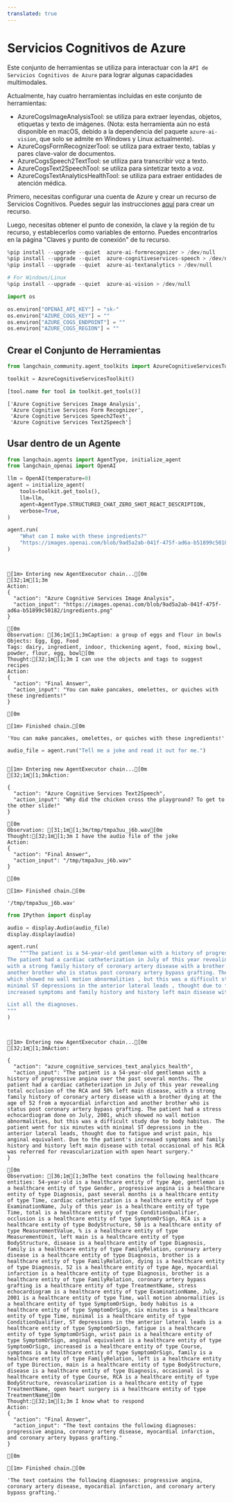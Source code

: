 ```yaml
---
translated: true
---
```


# Servicios Cognitivos de Azure

Este conjunto de herramientas se utiliza para interactuar con la `API de Servicios Cognitivos de Azure` para lograr algunas capacidades multimodales.

Actualmente, hay cuatro herramientas incluidas en este conjunto de herramientas:
- AzureCogsImageAnalysisTool: se utiliza para extraer leyendas, objetos, etiquetas y texto de imágenes. (Nota: esta herramienta aún no está disponible en macOS, debido a la dependencia del paquete `azure-ai-vision`, que solo se admite en Windows y Linux actualmente).
- AzureCogsFormRecognizerTool: se utiliza para extraer texto, tablas y pares clave-valor de documentos.
- AzureCogsSpeech2TextTool: se utiliza para transcribir voz a texto.
- AzureCogsText2SpeechTool: se utiliza para sintetizar texto a voz.
- AzureCogsTextAnalyticsHealthTool: se utiliza para extraer entidades de atención médica.

Primero, necesitas configurar una cuenta de Azure y crear un recurso de Servicios Cognitivos. Puedes seguir las instrucciones [aquí](https://docs.microsoft.com/en-us/azure/cognitive-services/cognitive-services-apis-create-account?tabs=multiservice%2Cwindows) para crear un recurso.

Luego, necesitas obtener el punto de conexión, la clave y la región de tu recurso, y establecerlos como variables de entorno. Puedes encontrarlos en la página "Claves y punto de conexión" de tu recurso.

```python
%pip install --upgrade --quiet  azure-ai-formrecognizer > /dev/null
%pip install --upgrade --quiet  azure-cognitiveservices-speech > /dev/null
%pip install --upgrade --quiet  azure-ai-textanalytics > /dev/null

# For Windows/Linux
%pip install --upgrade --quiet  azure-ai-vision > /dev/null
```

```python
import os

os.environ["OPENAI_API_KEY"] = "sk-"
os.environ["AZURE_COGS_KEY"] = ""
os.environ["AZURE_COGS_ENDPOINT"] = ""
os.environ["AZURE_COGS_REGION"] = ""
```

## Crear el Conjunto de Herramientas

```python
from langchain_community.agent_toolkits import AzureCognitiveServicesToolkit

toolkit = AzureCognitiveServicesToolkit()
```

```python
[tool.name for tool in toolkit.get_tools()]
```

```output
['Azure Cognitive Services Image Analysis',
 'Azure Cognitive Services Form Recognizer',
 'Azure Cognitive Services Speech2Text',
 'Azure Cognitive Services Text2Speech']
```

## Usar dentro de un Agente

```python
from langchain.agents import AgentType, initialize_agent
from langchain_openai import OpenAI
```

```python
llm = OpenAI(temperature=0)
agent = initialize_agent(
    tools=toolkit.get_tools(),
    llm=llm,
    agent=AgentType.STRUCTURED_CHAT_ZERO_SHOT_REACT_DESCRIPTION,
    verbose=True,
)
```

```python
agent.run(
    "What can I make with these ingredients?"
    "https://images.openai.com/blob/9ad5a2ab-041f-475f-ad6a-b51899c50182/ingredients.png"
)
```

```output


[1m> Entering new AgentExecutor chain...[0m
[32;1m[1;3m
Action:
{
  "action": "Azure Cognitive Services Image Analysis",
  "action_input": "https://images.openai.com/blob/9ad5a2ab-041f-475f-ad6a-b51899c50182/ingredients.png"
}

[0m
Observation: [36;1m[1;3mCaption: a group of eggs and flour in bowls
Objects: Egg, Egg, Food
Tags: dairy, ingredient, indoor, thickening agent, food, mixing bowl, powder, flour, egg, bowl[0m
Thought:[32;1m[1;3m I can use the objects and tags to suggest recipes
Action:
{
  "action": "Final Answer",
  "action_input": "You can make pancakes, omelettes, or quiches with these ingredients!"
}

[0m

[1m> Finished chain.[0m
```

```output
'You can make pancakes, omelettes, or quiches with these ingredients!'
```

```python
audio_file = agent.run("Tell me a joke and read it out for me.")
```

```output

[1m> Entering new AgentExecutor chain...[0m
[32;1m[1;3mAction:

{
  "action": "Azure Cognitive Services Text2Speech",
  "action_input": "Why did the chicken cross the playground? To get to the other slide!"
}

[0m
Observation: [31;1m[1;3m/tmp/tmpa3uu_j6b.wav[0m
Thought:[32;1m[1;3m I have the audio file of the joke
Action:
{
  "action": "Final Answer",
  "action_input": "/tmp/tmpa3uu_j6b.wav"
}

[0m

[1m> Finished chain.[0m
```

```output
'/tmp/tmpa3uu_j6b.wav'
```

```python
from IPython import display

audio = display.Audio(audio_file)
display.display(audio)
```

```python
agent.run(
    """The patient is a 54-year-old gentleman with a history of progressive angina over the past several months.
The patient had a cardiac catheterization in July of this year revealing total occlusion of the RCA and 50% left main disease ,
with a strong family history of coronary artery disease with a brother dying at the age of 52 from a myocardial infarction and
another brother who is status post coronary artery bypass grafting. The patient had a stress echocardiogram done on July , 2001 ,
which showed no wall motion abnormalities , but this was a difficult study due to body habitus. The patient went for six minutes with
minimal ST depressions in the anterior lateral leads , thought due to fatigue and wrist pain , his anginal equivalent. Due to the patient's
increased symptoms and family history and history left main disease with total occasional of his RCA was referred for revascularization with open heart surgery.

List all the diagnoses.
"""
)
```

```output


[1m> Entering new AgentExecutor chain...[0m
[32;1m[1;3mAction:

{
  "action": "azure_cognitive_services_text_analyics_health",
  "action_input": "The patient is a 54-year-old gentleman with a history of progressive angina over the past several months. The patient had a cardiac catheterization in July of this year revealing total occlusion of the RCA and 50% left main disease, with a strong family history of coronary artery disease with a brother dying at the age of 52 from a myocardial infarction and another brother who is status post coronary artery bypass grafting. The patient had a stress echocardiogram done on July, 2001, which showed no wall motion abnormalities, but this was a difficult study due to body habitus. The patient went for six minutes with minimal ST depressions in the anterior lateral leads, thought due to fatigue and wrist pain, his anginal equivalent. Due to the patient's increased symptoms and family history and history left main disease with total occasional of his RCA was referred for revascularization with open heart surgery."
}

[0m
Observation: [36;1m[1;3mThe text conatins the following healthcare entities: 54-year-old is a healthcare entity of type Age, gentleman is a healthcare entity of type Gender, progressive angina is a healthcare entity of type Diagnosis, past several months is a healthcare entity of type Time, cardiac catheterization is a healthcare entity of type ExaminationName, July of this year is a healthcare entity of type Time, total is a healthcare entity of type ConditionQualifier, occlusion is a healthcare entity of type SymptomOrSign, RCA is a healthcare entity of type BodyStructure, 50 is a healthcare entity of type MeasurementValue, % is a healthcare entity of type MeasurementUnit, left main is a healthcare entity of type BodyStructure, disease is a healthcare entity of type Diagnosis, family is a healthcare entity of type FamilyRelation, coronary artery disease is a healthcare entity of type Diagnosis, brother is a healthcare entity of type FamilyRelation, dying is a healthcare entity of type Diagnosis, 52 is a healthcare entity of type Age, myocardial infarction is a healthcare entity of type Diagnosis, brother is a healthcare entity of type FamilyRelation, coronary artery bypass grafting is a healthcare entity of type TreatmentName, stress echocardiogram is a healthcare entity of type ExaminationName, July, 2001 is a healthcare entity of type Time, wall motion abnormalities is a healthcare entity of type SymptomOrSign, body habitus is a healthcare entity of type SymptomOrSign, six minutes is a healthcare entity of type Time, minimal is a healthcare entity of type ConditionQualifier, ST depressions in the anterior lateral leads is a healthcare entity of type SymptomOrSign, fatigue is a healthcare entity of type SymptomOrSign, wrist pain is a healthcare entity of type SymptomOrSign, anginal equivalent is a healthcare entity of type SymptomOrSign, increased is a healthcare entity of type Course, symptoms is a healthcare entity of type SymptomOrSign, family is a healthcare entity of type FamilyRelation, left is a healthcare entity of type Direction, main is a healthcare entity of type BodyStructure, disease is a healthcare entity of type Diagnosis, occasional is a healthcare entity of type Course, RCA is a healthcare entity of type BodyStructure, revascularization is a healthcare entity of type TreatmentName, open heart surgery is a healthcare entity of type TreatmentName[0m
Thought:[32;1m[1;3m I know what to respond
Action:
{
  "action": "Final Answer",
  "action_input": "The text contains the following diagnoses: progressive angina, coronary artery disease, myocardial infarction, and coronary artery bypass grafting."
}

[0m

[1m> Finished chain.[0m
```

```output
'The text contains the following diagnoses: progressive angina, coronary artery disease, myocardial infarction, and coronary artery bypass grafting.'
```
